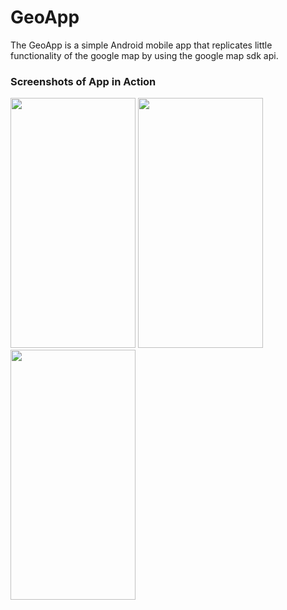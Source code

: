 # GeoApp

The GeoApp is a simple Android mobile app that replicates little functionality of the google map by using the google map sdk api.

### Screenshots of App in Action

<img src="https://user-images.githubusercontent.com/60360836/168312772-826b66d7-2651-4b7b-8ed9-08b855bc5dbe.png" width="200" height="400" />
<img src="https://user-images.githubusercontent.com/60360836/168312787-b307997e-7a0b-4dae-a7dd-942dcdd9adf1.png" width="200" height="400" />
<img src="https://user-images.githubusercontent.com/60360836/168312839-0014fdac-c3a9-470e-abfc-6dbdc640bbfb.png" width="200" height="400" />
